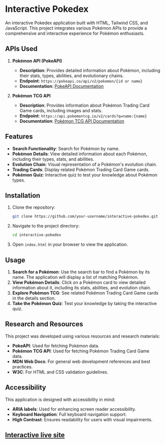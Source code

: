 # Interactive Pokedex

An interactive Pokedex application built with HTML, Tailwind CSS, and JavaScript. This project integrates various Pokémon APIs to provide a comprehensive and interactive experience for Pokémon enthusiasts.

## APIs Used

1. **Pokémon API (PokeAPI)**
   - **Description**: Provides detailed information about Pokémon, including their stats, types, abilities, and evolutionary chains.
   - **Endpoint**: `https://pokeapi.co/api/v2/pokemon/{id or name}`
   - **Documentation**: [PokeAPI Documentation](https://pokeapi.co/docs/v2)

2. **Pokémon TCG API**
   - **Description**: Provides information about Pokémon Trading Card Game cards, including images and stats.
   - **Endpoint**: `https://api.pokemontcg.io/v2/cards?q=name:{name}`
   - **Documentation**: [Pokémon TCG API Documentation](https://pokemontcg.io/)

## Features

- **Search Functionality**: Search for Pokémon by name.
- **Pokémon Details**: View detailed information about each Pokémon, including their types, stats, and abilities.
- **Evolution Chain**: Visual representation of a Pokémon's evolution chain.
- **Trading Cards**: Display related Pokémon Trading Card Game cards.
- **Pokémon Quiz**: Interactive quiz to test your knowledge about Pokémon types.

## Installation

1. Clone the repository:
   ```sh
   git clone https://github.com/your-username/interactive-pokedex.git
   ```

2. Navigate to the project directory:
   ```sh
   cd interactive-pokedex
   ```

3. Open `index.html` in your browser to view the application.

## Usage

1. **Search for a Pokémon**: Use the search bar to find a Pokémon by its name. The application will display a list of matching Pokémon.
2. **View Pokémon Details**: Click on a Pokémon card to view detailed information about it, including its stats, abilities, and evolution chain.
3. **Explore Pokémon TCG**: See related Pokémon Trading Card Game cards in the details section.
4. **Take the Pokémon Quiz**: Test your knowledge by taking the interactive quiz.

## Research and Resources

This project was developed using various resources and research materials:

- **PokeAPI**: Used for fetching Pokémon data.
- **Pokémon TCG API**: Used for fetching Pokémon Trading Card Game data.
- **MDN Web Docs**: For general web development references and best practices.
- **W3C**: For HTML and CSS validation guidelines.

## Accessibility

This application is designed with accessibility in mind:

- **ARIA labels**: Used for enhancing screen reader accessibility.
- **Keyboard Navigation**: Full keyboard navigation support.
- **High Contrast**: Ensures readability for users with visual impairments.

## [Interactive live site](https://bradleymatera.github.io/interactive-pokedex/)